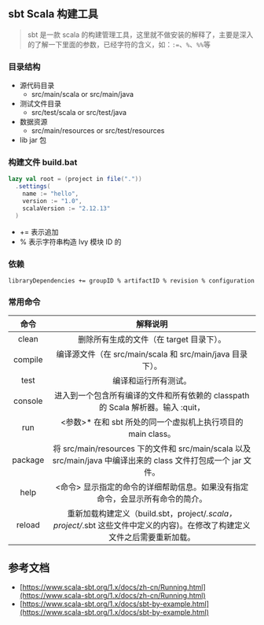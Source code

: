 ## sbt Scala 构建工具 
> sbt 是一款 scala 的构建管理工具，这里就不做安装的解释了，主要是深入的了解一下里面的参数，已经字符的含义，如：`:=`、`%`、`%%`等

### 目录结构
- 源代码目录
    - src/main/scala or src/main/java
- 测试文件目录
    - src/test/scala or src/test/java
- 数据资源
    - src/main/resources or src/test/resources
- lib jar 包

### 构建文件 build.bat
```scala
lazy val root = (project in file("."))
  .settings(
    name := "hello",
    version := "1.0",
    scalaVersion := "2.12.13"
  )
```

- += 表示追加
- % 表示字符串构造 lvy 模块 ID 的

### 依赖
```
libraryDependencies += groupID % artifactID % revision % configuration
```

### 常用命令

|命令 | 解释说明|
|:----:|:----:|
|clean|	删除所有生成的文件（在 target 目录下）。|
|compile|	编译源文件（在 src/main/scala 和 src/main/java 目录下）。|
|test	| 编译和运行所有测试。|
|console|	进入到一个包含所有编译的文件和所有依赖的 classpath 的 Scala 解析器。输入 :quit， |Ctrl+D（Unix），或者 Ctrl+Z（Windows）返回到 sbt。
|run |<参数>*	在和 sbt 所处的同一个虚拟机上执行项目的 main class。
|package	| 将 src/main/resources 下的文件和 src/main/scala 以及 src/main/java 中编译出来的 class 文件打包成一个 jar 文件。|
|help| <命令>	显示指定的命令的详细帮助信息。如果没有指定命令，会显示所有命令的简介。|
|reload|	重新加载构建定义（build.sbt，project/*.scala，project/*.sbt 这些文件中定义的内容)。在修改了构建定义文件之后需要重新加载。|

## 参考文档
- [https://www.scala-sbt.org/1.x/docs/zh-cn/Running.html](https://www.scala-sbt.org/1.x/docs/zh-cn/Running.html)
- [https://www.scala-sbt.org/1.x/docs/sbt-by-example.html](https://www.scala-sbt.org/1.x/docs/sbt-by-example.html)